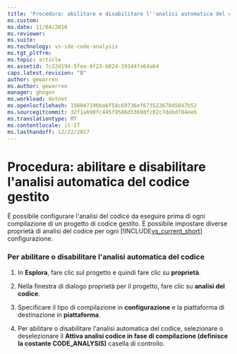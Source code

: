 ```yaml
---
title: 'Procedura: abilitare e disabilitare l''analisi automatica del codice per il codice gestito | Documenti Microsoft'
ms.custom: 
ms.date: 11/04/2016
ms.reviewer: 
ms.suite: 
ms.technology: vs-ide-code-analysis
ms.tgt_pltfrm: 
ms.topic: article
ms.assetid: 7c22d194-5fea-4f23-b02d-19344fa64a64
caps.latest.revision: "8"
author: gewarren
ms.author: gewarren
manager: ghogen
ms.workload: dotnet
ms.openlocfilehash: 198047196ba6f58c69736ef67352267845047b52
ms.sourcegitcommit: 32f1a690fc445f9586d53698fc82c7debd784eeb
ms.translationtype: MT
ms.contentlocale: it-IT
ms.lasthandoff: 12/22/2017
---
```

# <a name="how-to-enable-and-disable-automatic-code-analysis-for-managed-code"></a>Procedura: abilitare e disabilitare l'analisi automatica del codice gestito
È possibile configurare l'analisi del codice da eseguire prima di ogni compilazione di un progetto di codice gestito. È possibile impostare diverse proprietà di analisi del codice per ogni [!INCLUDE[vs_current_short](../code-quality/includes/vs_current_short_md.md)] configurazione.  
  
### <a name="to-enable-or-disable-automatic-code-analysis"></a>Per abilitare o disabilitare l'analisi automatica del codice  
  
1.  In **Esplora**, fare clic sul progetto e quindi fare clic su **proprietà**.  
  
2.  Nella finestra di dialogo proprietà per il progetto, fare clic su **analisi del codice**.  
  
3.  Specificare il tipo di compilazione in **configurazione** e la piattaforma di destinazione in **piattaforma**.  
  
4.  Per abilitare o disabilitare l'analisi automatica del codice, selezionare o deselezionare il **Attiva analisi codice in fase di compilazione (definisce la costante CODE_ANALYSIS)** casella di controllo.
